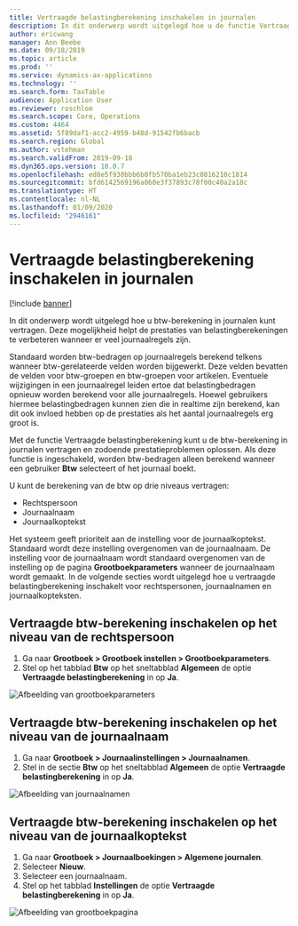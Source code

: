 ```yaml
---
title: Vertraagde belastingberekening inschakelen in journalen
description: In dit onderwerp wordt uitgelegd hoe u de functie Vertraagde belastingberekening inschakelt om de belastingberekening te helpen verbeteren als het aantal journaalregels zeer groot is.
author: ericwang
manager: Ann Beebe
ms.date: 09/18/2019
ms.topic: article
ms.prod: ''
ms.service: dynamics-ax-applications
ms.technology: ''
ms.search.form: TaxTable
audience: Application User
ms.reviewer: roschlom
ms.search.scope: Core, Operations
ms.custom: 4464
ms.assetid: 5f89daf1-acc2-4959-b48d-91542fb6bacb
ms.search.region: Global
ms.author: vstehman
ms.search.validFrom: 2019-09-18
ms.dyn365.ops.version: 10.0.7
ms.openlocfilehash: ed8e5f930bbb6b0fb570ba1eb23c0816210c1814
ms.sourcegitcommit: bfd6142569196a060e3f37893c78f00c40a2a18c
ms.translationtype: HT
ms.contentlocale: nl-NL
ms.lasthandoff: 01/09/2020
ms.locfileid: "2946161"
---
```

# <a name="enable-delayed-tax-calculation-on-journals"></a>Vertraagde belastingberekening inschakelen in journalen
[!include [banner](../includes/banner.md)]


In dit onderwerp wordt uitgelegd hoe u btw-berekening in journalen kunt vertragen. Deze mogelijkheid helpt de prestaties van belastingberekeningen te verbeteren wanneer er veel journaalregels zijn.

Standaard worden btw-bedragen op journaalregels berekend telkens wanneer btw-gerelateerde velden worden bijgewerkt. Deze velden bevatten de velden voor btw-groepen en btw-groepen voor artikelen. Eventuele wijzigingen in een journaalregel leiden ertoe dat belastingbedragen opnieuw worden berekend voor alle journaalregels. Hoewel gebruikers hiermee belastingbedragen kunnen zien die in realtime zijn berekend, kan dit ook invloed hebben op de prestaties als het aantal journaalregels erg groot is.

Met de functie Vertraagde belastingberekening kunt u de btw-berekening in journalen vertragen en zodoende prestatieproblemen oplossen. Als deze functie is ingeschakeld, worden btw-bedragen alleen berekend wanneer een gebruiker **Btw** selecteert of het journaal boekt.

U kunt de berekening van de btw op drie niveaus vertragen:

- Rechtspersoon
- Journaalnaam
- Journaalkoptekst

Het systeem geeft prioriteit aan de instelling voor de journaalkoptekst. Standaard wordt deze instelling overgenomen van de journaalnaam. De instelling voor de journaalnaam wordt standaard overgenomen van de instelling op de pagina **Grootboekparameters** wanneer de journaalnaam wordt gemaakt. In de volgende secties wordt uitgelegd hoe u vertraagde belastingberekening inschakelt voor rechtspersonen, journaalnamen en journaalkopteksten.

## <a name="turn-on-delayed-tax-calculation-at-the-legal-entity-level"></a>Vertraagde btw-berekening inschakelen op het niveau van de rechtspersoon

1. Ga naar **Grootboek \> Grootboek instellen \> Grootboekparameters**.
2. Stel op het tabblad **Btw** op het sneltabblad **Algemeen** de optie **Vertraagde belastingberekening** in op **Ja**.

![Afbeelding van grootboekparameters](media/delayed-tax-calculation-gl.png)

## <a name="turn-on-delayed-tax-calculation-at-the-journal-name-level"></a>Vertraagde btw-berekening inschakelen op het niveau van de journaalnaam

1. Ga naar **Grootboek \> Journaalinstellingen \> Journaalnamen**.
2. Stel in de sectie **Btw** op het sneltabblad **Algemeen** de optie **Vertraagde belastingberekening** in op **Ja**.

![Afbeelding van journaalnamen](media/delayed-tax-calculation-journal-name.png)

## <a name="turn-on-delayed-tax-calculation-at-the-journal-header-level"></a>Vertraagde btw-berekening inschakelen op het niveau van de journaalkoptekst

1. Ga naar **Grootboek \> Journaalboekingen \> Algemene journalen**.
2. Selecteer **Nieuw**.
3. Selecteer een journaalnaam.
4. Stel op het tabblad **Instellingen** de optie **Vertraagde belastingberekening** in op **Ja**.

![Afbeelding van grootboekpagina](media/delayed-tax-calculation-journal-header.png)
